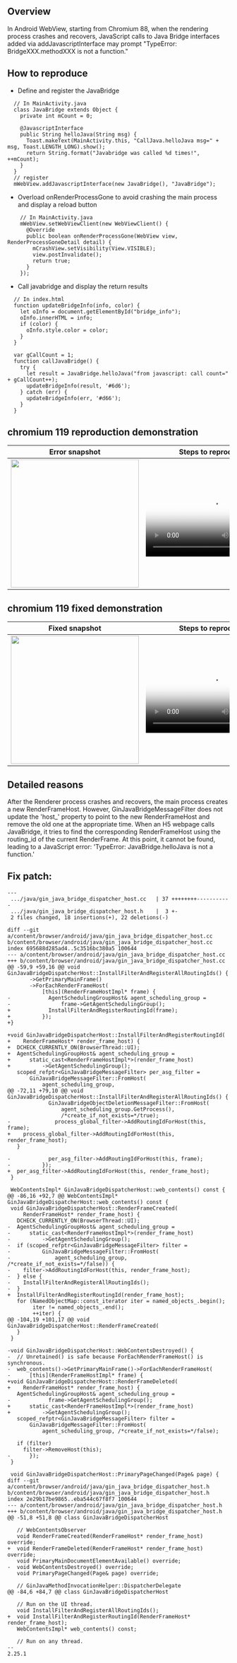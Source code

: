 ## Overview
In Android WebView, starting from Chromium 88, when the rendering process crashes and recovers, JavaScript calls to Java Bridge interfaces added via addJavascriptInterface may prompt "TypeError: BridgeXXX.methodXXX is not a function."

## How to reproduce
- Define and register the JavaBridge
```
  // In MainActivity.java
  class JavaBridge extends Object {
    private int mCount = 0;

    @JavascriptInterface
    public String helloJava(String msg) {
      Toast.makeText(MainActivity.this, "CallJava.helloJava msg=" + msg, Toast.LENGTH_LONG).show();
      return String.format("Javabridge was called %d times!", ++mCount);
    }
  }
  // register
  mWebView.addJavascriptInterface(new JavaBridge(), "JavaBridge");
```

 - Overload onRenderProcessGone to avoid crashing the main process and display a reload button
```
    // In MainActivity.java
    mWebView.setWebViewClient(new WebViewClient() {
      @Override
      public boolean onRenderProcessGone(WebView view, RenderProcessGoneDetail detail) {
        mCrashView.setVisibility(View.VISIBLE);
        view.postInvalidate();
        return true;
      }
    });
```
 - Call javabridge and display the return results
```
  // In index.html
  function updateBridgeInfo(info, color) {
    let oInfo = document.getElementById("bridge_info");
    oInfo.innerHTML = info;
    if (color) {
      oInfo.style.color = color;
    }
  }
  
  var gCallCount = 1;
  function callJavaBridge() {
    try {
      let result = JavaBridge.helloJava("from javascript: call count=" + gCallCount++);
      updateBridgeInfo(result, '#6d6');
    } catch (err) {
      updateBridgeInfo(err, '#d66');
    }
  }
```

## chromium 119 reproduction demonstration
Error snapshot | Steps to reproduce
:-: | :-:
<img src='https://raw.githubusercontent.com/gloam123/webview_bridge/main/docs/cr119_bug.png' width=290 /> | <video poster='https://raw.githubusercontent.com/gloam123/webview_bridge/main/docs/cr119_bug.png' src='https://github.com/gloam123/webview_bridge/assets/47805211/46f490ee-c80a-4769-aa11-c6d3e4acfdad' />

## chromium 119 fixed demonstration
Fixed snapshot | Steps to reproduce
:-: | :-:
<img src='https://raw.githubusercontent.com/gloam123/webview_bridge/main/docs/cr119_fixed.png' width=290 /> | <video poster='https://raw.githubusercontent.com/gloam123/webview_bridge/main/docs/cr119_fixed.png' src='https://github.com/gloam123/webview_bridge/assets/47805211/3a68d996-84da-48ce-9e2e-5ab6155ea5d0' />

## Detailed reasons
After the Renderer process crashes and recovers, the main process creates a new RenderFrameHost. However, GinJavaBridgeMessageFilter does not update the 'host_' property to point to the new RenderFrameHost and remove the old one at the appropriate time. When an H5 webpage calls JavaBridge, it tries to find the corresponding RenderFrameHost using the routing_id of the current RenderFrame. At this point, it cannot be found, leading to a JavaScript error: 'TypeError: JavaBridge.helloJava is not a function.'

## Fix patch:
```
---
 .../java/gin_java_bridge_dispatcher_host.cc   | 37 ++++++++-----------
 .../java/gin_java_bridge_dispatcher_host.h    |  3 +-
 2 files changed, 18 insertions(+), 22 deletions(-)

diff --git a/content/browser/android/java/gin_java_bridge_dispatcher_host.cc b/content/browser/android/java/gin_java_bridge_dispatcher_host.cc
index 695688d285ad4..5c3516bc380a5 100644
--- a/content/browser/android/java/gin_java_bridge_dispatcher_host.cc
+++ b/content/browser/android/java/gin_java_bridge_dispatcher_host.cc
@@ -59,9 +59,16 @@ void GinJavaBridgeDispatcherHost::InstallFilterAndRegisterAllRoutingIds() {
       ->GetPrimaryMainFrame()
       ->ForEachRenderFrameHost(
           [this](RenderFrameHostImpl* frame) {
-            AgentSchedulingGroupHost& agent_scheduling_group =
-                frame->GetAgentSchedulingGroup();
+            InstallFilterAndRegisterRoutingId(frame);
+          });
+}
 
+void GinJavaBridgeDispatcherHost::InstallFilterAndRegisterRoutingId(
+    RenderFrameHost* render_frame_host) {
+  DCHECK_CURRENTLY_ON(BrowserThread::UI);
+  AgentSchedulingGroupHost& agent_scheduling_group =
+      static_cast<RenderFrameHostImpl*>(render_frame_host)
+          ->GetAgentSchedulingGroup();
   scoped_refptr<GinJavaBridgeMessageFilter> per_asg_filter =
       GinJavaBridgeMessageFilter::FromHost(
           agent_scheduling_group,
@@ -72,11 +79,10 @@ void GinJavaBridgeDispatcherHost::InstallFilterAndRegisterAllRoutingIds() {
             GinJavaBridgeObjectDeletionMessageFilter::FromHost(
                 agent_scheduling_group.GetProcess(),
                 /*create_if_not_exists=*/true);
-              process_global_filter->AddRoutingIdForHost(this, frame);
+    process_global_filter->AddRoutingIdForHost(this, render_frame_host);
   }
 
-            per_asg_filter->AddRoutingIdForHost(this, frame);
-          });
+  per_asg_filter->AddRoutingIdForHost(this, render_frame_host);
 }
 
 WebContentsImpl* GinJavaBridgeDispatcherHost::web_contents() const {
@@ -86,16 +92,7 @@ WebContentsImpl* GinJavaBridgeDispatcherHost::web_contents() const {
 void GinJavaBridgeDispatcherHost::RenderFrameCreated(
     RenderFrameHost* render_frame_host) {
   DCHECK_CURRENTLY_ON(BrowserThread::UI);
-  AgentSchedulingGroupHost& agent_scheduling_group =
-      static_cast<RenderFrameHostImpl*>(render_frame_host)
-          ->GetAgentSchedulingGroup();
-  if (scoped_refptr<GinJavaBridgeMessageFilter> filter =
-          GinJavaBridgeMessageFilter::FromHost(
-              agent_scheduling_group, /*create_if_not_exists=*/false)) {
-    filter->AddRoutingIdForHost(this, render_frame_host);
-  } else {
-    InstallFilterAndRegisterAllRoutingIds();
-  }
+  InstallFilterAndRegisterRoutingId(render_frame_host);
   for (NamedObjectMap::const_iterator iter = named_objects_.begin();
        iter != named_objects_.end();
        ++iter) {
@@ -104,19 +101,17 @@ void GinJavaBridgeDispatcherHost::RenderFrameCreated(
   }
 }
 
-void GinJavaBridgeDispatcherHost::WebContentsDestroyed() {
-  // Unretained() is safe because ForEachRenderFrameHost() is synchronous.
-  web_contents()->GetPrimaryMainFrame()->ForEachRenderFrameHost(
-      [this](RenderFrameHostImpl* frame) {
+void GinJavaBridgeDispatcherHost::RenderFrameDeleted(
+    RenderFrameHost* render_frame_host) {
   AgentSchedulingGroupHost& agent_scheduling_group =
-            frame->GetAgentSchedulingGroup();
+      static_cast<RenderFrameHostImpl*>(render_frame_host)
+          ->GetAgentSchedulingGroup();
   scoped_refptr<GinJavaBridgeMessageFilter> filter =
       GinJavaBridgeMessageFilter::FromHost(
           agent_scheduling_group, /*create_if_not_exists=*/false);
 
   if (filter)
     filter->RemoveHost(this);
-      });
 }
 
 void GinJavaBridgeDispatcherHost::PrimaryPageChanged(Page& page) {
diff --git a/content/browser/android/java/gin_java_bridge_dispatcher_host.h b/content/browser/android/java/gin_java_bridge_dispatcher_host.h
index 2e29b17be9865..eba544c67f8f7 100644
--- a/content/browser/android/java/gin_java_bridge_dispatcher_host.h
+++ b/content/browser/android/java/gin_java_bridge_dispatcher_host.h
@@ -51,8 +51,8 @@ class GinJavaBridgeDispatcherHost
 
   // WebContentsObserver
   void RenderFrameCreated(RenderFrameHost* render_frame_host) override;
+  void RenderFrameDeleted(RenderFrameHost* render_frame_host) override;
   void PrimaryMainDocumentElementAvailable() override;
-  void WebContentsDestroyed() override;
   void PrimaryPageChanged(Page& page) override;
 
   // GinJavaMethodInvocationHelper::DispatcherDelegate
@@ -84,6 +84,7 @@ class GinJavaBridgeDispatcherHost
 
   // Run on the UI thread.
   void InstallFilterAndRegisterAllRoutingIds();
+  void InstallFilterAndRegisterRoutingId(RenderFrameHost* render_frame_host);
   WebContentsImpl* web_contents() const;
 
   // Run on any thread.
-- 
2.25.1
```
